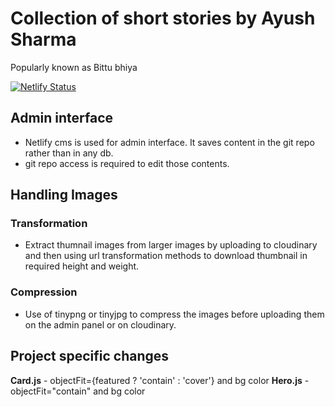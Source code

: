 # Collection of short stories by Ayush Sharma

Popularly known as Bittu bhiya

[![Netlify Status](https://api.netlify.com/api/v1/badges/dbc3d738-c943-4eea-ac60-b3df52c95b2a/deploy-status)](https://app.netlify.com/sites/photoarts/deploys)

## Admin interface

- Netlify cms is used for admin interface. It saves content in the git repo rather than in any db.
- git repo access is required to edit those contents.

## Handling Images

### Transformation

- Extract thumnail images from larger images by uploading to cloudinary and then using url transformation methods to download thumbnail in required height and weight.

### Compression

- Use of tinypng or tinyjpg to compress the images before uploading them on the admin panel or on cloudinary.

## Project specific changes

**Card.js** - objectFit={featured ? 'contain' : 'cover'} and bg color
**Hero.js** - objectFit="contain" and bg color
